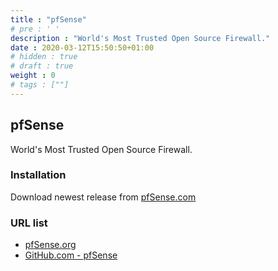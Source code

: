 ```yaml
---
title : "pfSense"
# pre : ' '
description : "World's Most Trusted Open Source Firewall."
date : 2020-03-12T15:50:50+01:00
# hidden : true
# draft : true
weight : 0
# tags : [""]
---
```


## pfSense

World's Most Trusted Open Source Firewall.

### Installation

Download newest release from [pfSense.com](https://www.pfsense.org/download/)

### URL list

* [pfSense.org](https://www.pfsense.org/)
* [GitHub.com - pfSense](https://github.com/pfsense/pfsense)
